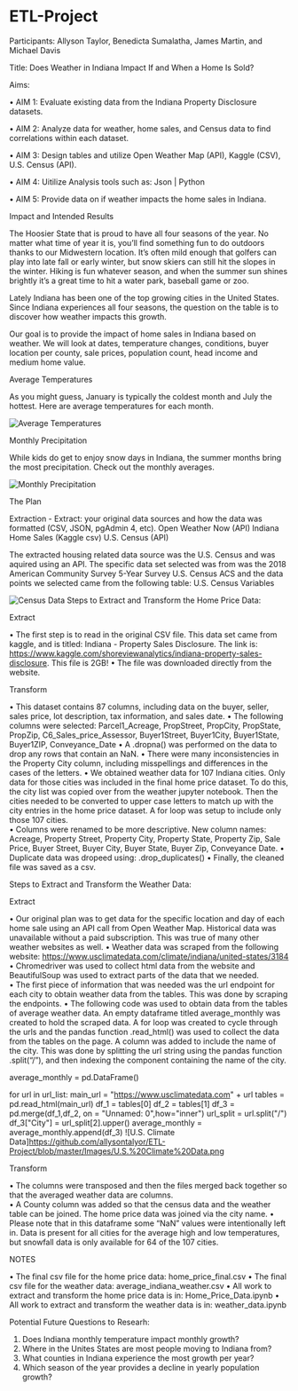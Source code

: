 # ETL-Project
Participants: Allyson Taylor, Benedicta Sumalatha, James Martin, and Michael Davis

Title: Does Weather in Indiana Impact If and When a Home Is Sold?

Aims:

•	AIM 1: Evaluate existing data from the Indiana Property Disclosure datasets.

•	AIM 2: Analyze data for weather, home sales, and Census data to find correlations within each dataset. 

•	AIM 3: Design tables and utilize Open Weather Map (API), Kaggle (CSV), U.S. Census (API). 

•	AIM 4: Uitilize Analysis tools such as: Json | Python

•	AIM 5: Provide data on if weather impacts the home sales in Indiana.


Impact and Intended Results

The Hoosier State that is proud to have all four seasons of the year. No matter what time of year it is, you’ll find something fun to do outdoors thanks to our Midwestern location. It’s often mild enough that golfers can play into late fall or early winter, but snow skiers can still hit the slopes in the winter. Hiking is fun whatever season, and when the summer sun shines brightly it’s a great time to hit a water park, baseball game or zoo.

Lately Indiana has been one of the top growing cities in the United States. Since Indiana experiences all four seasons, the question on the table is to discover how weather impacts this growth. 

Our goal is to provide the impact of home sales in Indiana based on weather. We will look at dates, temperature changes, conditions, buyer location per county, sale prices, population count, head income and medium home value. 

Average Temperatures

As you might guess, January is typically the coldest month and July the hottest. Here are average temperatures for each month. 

![Average Temperatures](https://visitindiana.com/adportal/Content/FileUploads/cms/weather/weather_chart_temp.png)


Monthly Precipitation

While kids do get to enjoy snow days in Indiana, the summer months bring the most precipitation. Check out the monthly averages.

![Monthly Precipitation](https://visitindiana.com/adportal/Content/FileUploads/cms/weather/weather_chart_precip.png)


The Plan

Extraction - Extract: your original data sources and how the data was formatted (CSV, JSON, pgAdmin 4, etc).
Open Weather Now (API)
Indiana Home Sales (Kaggle csv)
U.S. Census (API)

The extracted housing related data source was the U.S. Census and was aquired using an API. The specific data set selected was from was the 2018 American Community Survey 5-Year Survey U.S. Census ACS and the data points we selected came from the following table: U.S. Census Variables

![Census Data](https://github.com/allysontalyor/ETL-Project/blob/master/Images/ACS_Screen_Shot.png)
Steps to Extract and Transform the Home Price Data:

Extract

•	The first step is to read in the original CSV file.  This data set came from kaggle, and is titled: Indiana - Property Sales Disclosure.  The link is: https://www.kaggle.com/shoreviewanalytics/indiana-property-sales-disclosure.  This file is 2GB!
•	The file was downloaded directly from the website.


Transform

•	This dataset contains 87 columns, including data on the buyer, seller, sales price, lot description, tax information, and sales date.
•	The following columns were selected: Parcel1_Acreage, PropStreet, PropCity, PropState, PropZip, C6_Sales_price_Assessor, Buyer1Street, Buyer1City, Buyer1State, Buyer1ZIP, Conveyance_Date
•	A .dropna() was performed on the data to drop any rows that contain an NaN.
•	There were many inconsistencies in the Property City column, including misspellings and differences in the cases of the letters.
•	We obtained weather data for 107 Indiana cities.  Only data for those cities was included in the final home price dataset.  To do this, the city list was copied over from the weather jupyter notebook.  Then the cities needed to be converted to upper case letters to match up with the city entries in the home price dataset.  A for loop was setup to include only those 107 cities.  
•	Columns were renamed to be more descriptive.  New column names: Acreage, Property Street, Property City, Property State, Property Zip, Sale Price, Buyer Street, Buyer City, Buyer State, Buyer Zip, Conveyance Date.
•	Duplicate data was dropeed using: .drop_duplicates() 
•	Finally, the cleaned file was saved as a csv.


Steps to Extract and Transform the Weather Data:


Extract

•	Our original plan was to get data for the specific location and day of each home sale using an API call from Open Weather Map.  Historical data was unavailable without a paid subscription.  This was true of many other weather websites as well.
•	Weather data was scraped from the following website: https://www.usclimatedata.com/climate/indiana/united-states/3184
•	Chromedriver was used to collect html data from the website and BeautifulSoup was used to extract parts of the data that we needed.  
•	The first piece of information that was needed was the url endpoint for each city to obtain weather data from the tables.  This was done by scraping the endpoints.
•	The following code was used to obtain data from the tables of average weather data.  An empty dataframe titled average_monthly was created to hold the scraped data.  A for loop was created to cycle through the urls and the pandas function .read_html() was used to collect the data from the tables on the page.  A column was added to include the name of the city.  This was done by splitting the url string using the pandas function .split(“/”), and then indexing the component containing the name of the city.  

average_monthly = pd.DataFrame()

for url in url_list:
    main_url = "https://www.usclimatedata.com" + url
    tables = pd.read_html(main_url)
    df_1 = tables[0]
    df_2 = tables[1]
    df_3 = pd.merge(df_1,df_2, on = "Unnamed: 0",how="inner")
    url_split = url.split("/")
    df_3["City"] = url_split[2].upper()
    average_monthly = average_monthly.append(df_3)
![U.S. Climate Data]https://github.com/allysontalyor/ETL-Project/blob/master/Images/U.S.%20Climate%20Data.png



Transform

•	The columns were transposed and then the files merged back together so that the averaged weather data are columns.  
•	A County column was added so that the census data and the weather table can be joined.  The home price data was joined via the city name.
•	Please note that in this dataframe some “NaN” values were intentionally left in.  Data is present for all cities for the average high and low temperatures, but snowfall data is only available for 64 of the 107 cities.  



NOTES

•	The final csv file for the home price data:  home_price_final.csv
•	The final csv file for the weather data:  average_indiana_weather.csv
•	All work to extract and transform the home price data is in:  Home_Price_Data.ipynb
•	All work to extract and transform the weather data is in:  weather_data.ipynb

Potential Future Questions to Researh:
1. Does Indiana monthly temperature impact monthly growth?
2. Where in the Unites States are most people moving to Indiana from? 
3. What counties in Indiana experience the most growth per year? 
4. Which season of the year provides a decline in yearly population growth? 
